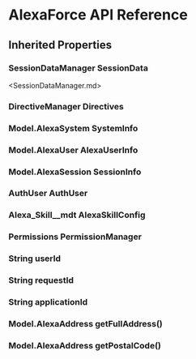 # AlexaForce API Reference #

## Inherited Properties ##

### SessionDataManager SessionData ###
<SessionDataManager.md>

### DirectiveManager Directives ###

### Model.AlexaSystem SystemInfo ###

### Model.AlexaUser AlexaUserInfo ###

### Model.AlexaSession SessionInfo ###

### AuthUser AuthUser ###

### Alexa_Skill__mdt AlexaSkillConfig ###

### Permissions PermissionManager ###

### String userId ###

### String requestId ###

### String applicationId ###

### Model.AlexaAddress getFullAddress() ###

### Model.AlexaAddress getPostalCode() ###


